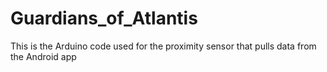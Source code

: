 # Guardians_of_Atlantis
This is the Arduino code used for the proximity sensor that pulls data from the Android app
